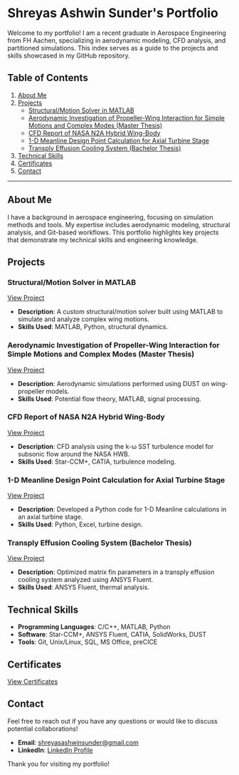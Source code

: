 # Shreyas Ashwin Sunder's Portfolio

Welcome to my portfolio! I am a recent graduate in Aerospace Engineering from FH Aachen, specializing in aerodynamic modeling, CFD analysis, and partitioned simulations. This index serves as a guide to the projects and skills showcased in my GitHub repository.

## Table of Contents
1. [About Me](#about-me)
2. [Projects](#projects)
   - [Structural/Motion Solver in MATLAB](#structuralmotion-solver-in-matlab)
   - [Aerodynamic Investigation of Propeller-Wing Interaction for Simple Motions and Complex Modes (Master Thesis)](#aerodynamic-investigation-of-propeller-wing-interaction-for-simple-motions-and-complex-modes-master-thesis)
   - [CFD Report of NASA N2A Hybrid Wing-Body](#cfd-report-of-nasa-n2a-hybrid-wing-body)
   - [1-D Meanline Design Point Calculation for Axial Turbine Stage](#1-d-meanline-design-point-calculation-for-axial-turbine-stage)
   - [Transply Effusion Cooling System (Bachelor Thesis)](#transply-effusion-cooling-system-bachelor-thesis)
3. [Technical Skills](#technical-skills)
4. [Certificates](#certificates)
5. [Contact](#contact)

---

## About Me
I have a background in aerospace engineering, focusing on simulation methods and tools. My expertise includes aerodynamic modeling, structural analysis, and Git-based workflows. This portfolio highlights key projects that demonstrate my technical skills and engineering knowledge.

## Projects

### Structural/Motion Solver in MATLAB
[View Project](./projects/motion_solver)
- **Description**: A custom structural/motion solver built using MATLAB to simulate and analyze complex wing motions.
- **Skills Used**: MATLAB, Python, structural dynamics.

### Aerodynamic Investigation of Propeller-Wing Interaction for Simple Motions and Complex Modes (Master Thesis)
[View Project](./projects/master_thesis)
- **Description**: Aerodynamic simulations performed using DUST on wing-propeller models.
- **Skills Used**: Potential flow theory, MATLAB, signal processing.

### CFD Report of NASA N2A Hybrid Wing-Body
[View Project](./projects/additional_projects/hwb_cfd_analysis)
- **Description**: CFD analysis using the k-ω SST turbulence model for subsonic flow around the NASA HWB.
- **Skills Used**: Star-CCM+, CATIA, turbulence modeling.

### 1-D Meanline Design Point Calculation for Axial Turbine Stage
[View Project](./projects/additional_projects/1d_meanline_axial_turbine_calculations)
- **Description**: Developed a Python code for 1-D Meanline calculations in an axial turbine stage.
- **Skills Used**: Python, Excel, turbine design.

### Transply Effusion Cooling System (Bachelor Thesis)
[View Project](./projects/additional_projects/bachelor_thesis)
- **Description**: Optimized matrix fin parameters in a transply effusion cooling system analyzed using ANSYS Fluent.
- **Skills Used**: ANSYS Fluent, thermal analysis.

## Technical Skills
- **Programming Languages**: C/C++, MATLAB, Python
- **Software**: Star-CCM+, ANSYS Fluent, CATIA, SolidWorks, DUST
- **Tools**: Git, Unix/Linux, SQL, MS Office, preCICE

## Certificates
[View Certificates](./certificates)

## Contact
Feel free to reach out if you have any questions or would like to discuss potential collaborations!
- **Email**: shreyasashwinsunder@gmail.com
- **LinkedIn**: [LinkedIn Profile](https://www.linkedin.com/in/shreyasashwinsunder)

Thank you for visiting my portfolio!
